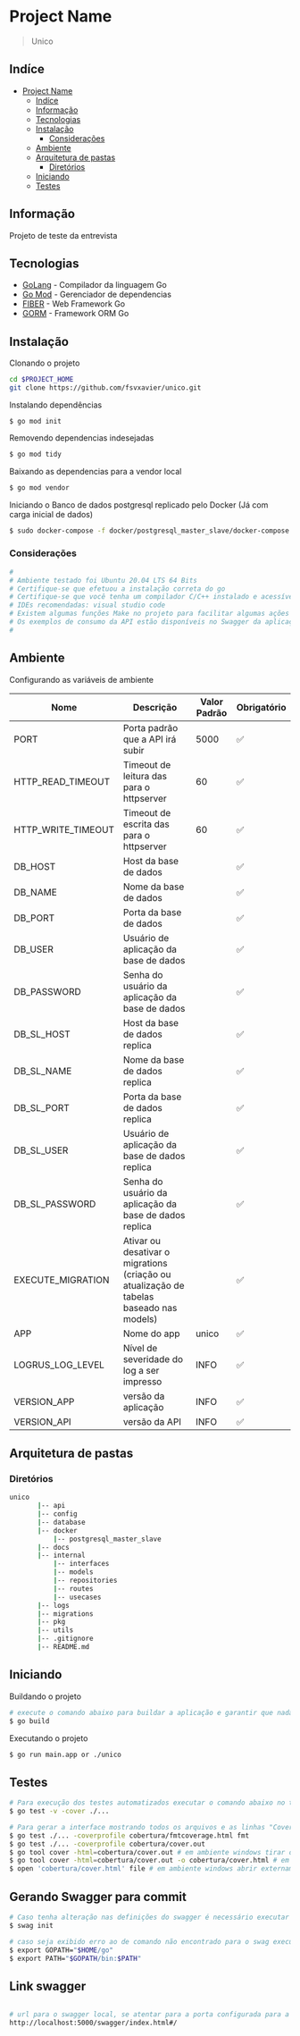 # Project Name
> Unico

## Indíce
- [Project Name](#project-name)
  - [Indíce](#indíce)
  - [Informação](#informação)
  - [Tecnologias](#tecnologias)
  - [Instalação](#instalação)
    - [Considerações](#considerações)
  - [Ambiente](#ambiente)
  - [Arquitetura de pastas](#arquitetura-de-pastas)
    - [Diretórios](#diretórios)
  - [Iniciando](#iniciando)
  - [Testes](#testes)

## Informação
Projeto de teste da entrevista 

## Tecnologias
* [GoLang](https://golang.org/) - Compilador da linguagem Go
* [Go Mod](https://github.com/golang/mod) - Gerenciador de dependencias
* [FIBER](https://gofiber.io/) - Web Framework Go
* [GORM](https://gorm.io/gorm) - Framework ORM Go

## Instalação
Clonando o projeto
``` bash
cd $PROJECT_HOME
git clone https://github.com/fsvxavier/unico.git
```
Instalando dependências
```
$ go mod init
```
Removendo dependencias indesejadas
``` bash
$ go mod tidy
```
Baixando as dependencias para a vendor local
``` bash
$ go mod vendor
```

Iniciando o Banco de dados postgresql replicado pelo Docker (Já com carga inicial de dados)
``` bash
$ sudo docker-compose -f docker/postgresql_master_slave/docker-compose.yaml up --build --abort-on-container-exit
```

### Considerações
``` bash
#
# Ambiente testado foi Ubuntu 20.04 LTS 64 Bits
# Certifique-se que efetuou a instalação correta do go
# Certifique-se que você tenha um compilador C/C++ instalado e acessível globalmente
# IDEs recomendadas: visual studio code
# Existem algumas funções Make no projeto para facilitar algumas ações
# Os exemplos de consumo da API estão disponíveis no Swagger da aplicação
#

```

## Ambiente
Configurando as variáveis de ambiente

| Nome | Descrição | Valor Padrão | Obrigatório |
| -- | -- | -- | -- |
| PORT | Porta padrão que a API irá subir | 5000 | :white_check_mark: |
| HTTP_READ_TIMEOUT | Timeout de leitura das para o httpserver | 60 | :white_check_mark: |
| HTTP_WRITE_TIMEOUT | Timeout de escrita das para o httpserver | 60 | :white_check_mark: |
| DB_HOST | Host da base de dados | | :white_check_mark: |
| DB_NAME | Nome da base de dados | | :white_check_mark: |
| DB_PORT | Porta da base de dados | | :white_check_mark: |
| DB_USER  | Usuário de aplicação da base de dados | | :white_check_mark: |
| DB_PASSWORD  | Senha do usuário da aplicação da base de dados | | :white_check_mark: |
| DB_SL_HOST | Host da base de dados replica | | :white_check_mark: |
| DB_SL_NAME | Nome da base de dados replica | | :white_check_mark: |
| DB_SL_PORT | Porta da base de dados replica | | :white_check_mark: |
| DB_SL_USER  | Usuário de aplicação da base de dados replica | | :white_check_mark: |
| DB_SL_PASSWORD  | Senha do usuário da aplicação da base de dados replica | | :white_check_mark: |
| EXECUTE_MIGRATION  | Ativar ou desativar o migrations (criação ou atualização de tabelas baseado nas models) | | :white_check_mark: |
| APP | Nome do app | unico | :white_check_mark: |
| LOGRUS_LOG_LEVEL | Nível de severidade do log a ser impresso | INFO | :white_check_mark: |
| VERSION_APP | versão da aplicação | INFO | :white_check_mark: |
| VERSION_API | versão da API | INFO | :white_check_mark: |

## Arquitetura de pastas
### Diretórios
```bash
unico
       |-- api
       |-- config
       |-- database
       |-- docker
           |-- postgresql_master_slave
       |-- docs
       |-- internal
           |-- interfaces
           |-- models
           |-- repositories
           |-- routes
           |-- usecases
       |-- logs
       |-- migrations
       |-- pkg
       |-- utils
       |-- .gitignore
       |-- README.md
```

## Iniciando
Buildando o projeto
``` bash
# execute o comando abaixo para buildar a aplicação e garantir que nada está quebrado
$ go build
```
Executando o projeto
``` bash
$ go run main.app or ./unico
```
## Testes
```bash
# Para execução dos testes automatizados executar o comando abaixo no terminal dentro da pasta da aplicação
$ go test -v -cover ./...

# Para gerar a interface mostrando todos os arquivos e as linhas "Covered", "Not Covered" e "Not Tracked":
$ go test ./... -coverprofile cobertura/fmtcoverage.html fmt
$ go test ./... -coverprofile cobertura/cover.out
$ go tool cover -html=cobertura/cover.out # em ambiente windows tirar o = após -html
$ go tool cover -html=cobertura/cover.out -o cobertura/cover.html # em ambiente windows tirar o = após -html
$ open 'cobertura/cover.html' file # em ambiente windows abrir externamente
```
## Gerando Swagger para commit
```bash
# Caso tenha alteração nas definições do swagger é necessário executar o comando abaixo assim alterando a pasta /docs e realizar o commit da mesma
$ swag init 

# caso seja exibido erro ao de comando não encontrado para o swag executar os comandos abaixo
$ export GOPATH="$HOME/go"
$ export PATH="$GOPATH/bin:$PATH"

```

## Link swagger 
```bash

# url para o swagger local, se atentar para a porta configurada para a palicação
http://localhost:5000/swagger/index.html#/

```
